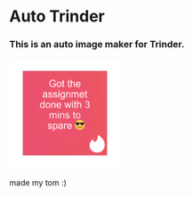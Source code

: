 # Auto Trinder
### This is an auto image maker for Trinder.

<img src="example.png" alt="example" width="200" />

made my tom :)
